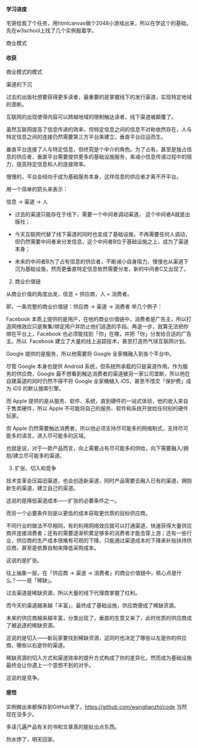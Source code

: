 #### 学习进度

宅哥给我了个任务，用htmlcanvas做个2048小游戏出来，所以在学这个的基础，先在w3school上找了几个实例敲着学。

商业模式

#### 收获

商业模式的模式

渠道的下沉

过去的出版社想要获得更多读者，最重要的是掌握线下的发行渠道，实现特定地域的垄断。

互联网的出现使得内容可以跨越地域的限制触达读者，线下渠道被颠覆了。

虽然互联网提高了信息传递的效率，但特定信息之间的信息不对称依然存在，人与特定信息之间的连接仍然需要第三方平台来建立，垂直平台应运而生。

垂直平台连接了人与特定信息，但终究是个中介的角色。为了占有，甚至是独占信息的供应者，垂直平台需要提供更多的基础设施服务，来减小信息传递过程中的阻力，提高特定信息和人的连接效率。

慢慢的，平台会倾向于成为基础服务本身，这样信息的供应者才离不开平台。

用一个简单的箭头来表示：

信息 → 渠道 → 人
- 过去的渠道只能存在于线下，需要一个中间者调动渠道， 这个中间者A就是出版社；

- 今天互联网代替了线下渠道的同时也变成了基础设施，不再需要任何人调动，但仍然需要中间者来分发信息，这个中间者B位于基础设施之上，成为了渠道本身；

- 未来的中间者B为了占有信息的供应者，不断减小自身阻力，慢慢也从渠道下沉为基础设施，然而更垂直特定信息依然需要分发，新的中间者C又出现了。

2. 商业价值链

从商业价值的角度出发，信息 = 供应商，人 = 消费者。

即，一条完整的商业价值链：供应商 → 渠道 → 消费者
举几个例子：

Facebook 本质上提供的是用户，在他的商业价值链中，消费者是广告主，所以打造网络效应只是聚集/绑定用户并防止他们逃逸的手段。再退一步，就算无法把你绑在平台上，Facebook 也必须能找到「你」在哪，并把「你」分发给合适的广告主。所以  Facebook 建立了大量的线上追踪技术，甚至打造热气球互联网计划。

Google 提供的是服务，所以他需要将 Google 全家桶融入到各个平台中。

尽管 Google 本身也提供 Android 系统，但系统所承载的只是渠道作用。作为服务的供应商，Google 最不想看到触达消费者的渠道被另一家公司垄断，所以他在自建渠道的同时仍然不得不将 Google 全家桶植入 iOS，甚至不惜交「保护费」成为 iOS 的默认搜索引擎。

而 Apple 提供的是从服务、软件、系统，直到硬件的一站式体验，他的收入来自于售卖硬件，所以 Apple 不可能将自己的服务、软件和系统开放给任何别的硬件玩家。

但 Apple 仍然需要触达消费者，所以他必须支持尽可能多的网络制式，支持尽可能多的语言，进入尽可能多的区域。

也就是说，对于一款产品而言，向上需要占有尽可能多的供给，向下需要融入/拥抱/建立尽可能多的渠道。

3. 扩张、切入和竞争

技术变革会压扁旧渠道，也会创造新渠道，同时产品需要去融入已有的渠道，拥抱新生的渠道，建立自己的渠道。

这说的是降低渠道成本——扩张的必要条件之一。

而另一个必要条件则是以更低的成本获取更优质的目标供应商。

不同行业的做法不尽相同，有的利用网络效应就可以打通渠道，快速获得大量供应商并连接消费者；还有的需要逐渐积累足够多的消费者才能击穿上游；还有一些行业，供应商的生产成本很难有可观的下降，只能通过渠道成本的下降来补贴扶持供应商，甚至是依靠自制来降低采购成本。

这说的是扩张。

往上抽象一层，在「供应商 → 渠道 → 消费者」的商业价值链中，核心点是什么？——是「稀缺」。

过去渠道是稀缺资源，所以大量的线下代理商掌握了红利。

而今天的渠道越来越「丰富」，最终成了基础设施，供应商便成了稀缺资源。

未来的供应商越来越丰富，分类出现了，垂直的生意又来了，此时优质的供应商成了被追逐的稀缺资源。

这说的是切入——新玩家要找到稀缺资源，这同时也决定了哪些以左是你的供应商，哪些以右是你的渠道。

稀缺资源的切入方式和渠道效率的提升方式构成了你的差异化，然而成为基础设施最终会让你遇上一个意想不到的对手。

这说的是竞争。

#### 感悟

实例做出来都保存到GitHub里了。https://github.com/wangtianzhi/code 当然现在没多少。

多读几遍产品有关的书和文章真的能扯出点东西。

热水停了，明天回家。